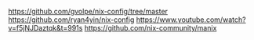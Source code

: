 https://github.com/gvolpe/nix-config/tree/master
https://github.com/ryan4yin/nix-config
https://www.youtube.com/watch?v=f5jNJDaztqk&t=991s
https://github.com/nix-community/manix